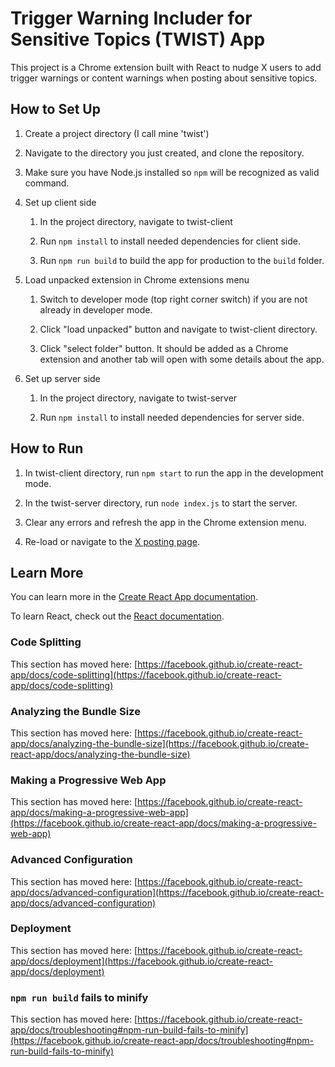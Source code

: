 # Trigger Warning Includer for Sensitive Topics (TWIST) App

This project is a Chrome extension built with React to nudge X users to add trigger warnings or content warnings when posting about sensitive topics.

## How to Set Up

1. Create a project directory (I call mine 'twist')

2. Navigate to the directory you just created, and clone the repository.

3. Make sure you have Node.js installed so `npm` will be recognized as valid command.

4. Set up client side

   1. In the project directory, navigate to twist-client

   2. Run `npm install` to install needed dependencies for client side.

   3. Run `npm run build` to build the app for production to the `build` folder.

5. Load unpacked extension in Chrome extensions menu

   1. Switch to developer mode (top right corner switch) if you are not already in developer mode.

   2. Click "load unpacked" button and navigate to twist-client directory.

   3. Click "select folder" button. It should be added as a Chrome extension and another tab will open with some details about the app.

6. Set up server side

   1. In the project directory, navigate to twist-server

   2. Run `npm install` to install needed dependencies for server side.

## How to Run

1. In twist-client directory, run `npm start` to run the app in the development mode.
2. In the twist-server directory, run `node index.js` to start the server.

3. Clear any errors and refresh the app in the Chrome extension menu.

4. Re-load or navigate to the [X posting page](https://twitter.com/compose/tweet).

## Learn More

You can learn more in the [Create React App documentation](https://facebook.github.io/create-react-app/docs/getting-started).

To learn React, check out the [React documentation](https://reactjs.org/).

### Code Splitting

This section has moved here: [https://facebook.github.io/create-react-app/docs/code-splitting](https://facebook.github.io/create-react-app/docs/code-splitting)

### Analyzing the Bundle Size

This section has moved here: [https://facebook.github.io/create-react-app/docs/analyzing-the-bundle-size](https://facebook.github.io/create-react-app/docs/analyzing-the-bundle-size)

### Making a Progressive Web App

This section has moved here: [https://facebook.github.io/create-react-app/docs/making-a-progressive-web-app](https://facebook.github.io/create-react-app/docs/making-a-progressive-web-app)

### Advanced Configuration

This section has moved here: [https://facebook.github.io/create-react-app/docs/advanced-configuration](https://facebook.github.io/create-react-app/docs/advanced-configuration)

### Deployment

This section has moved here: [https://facebook.github.io/create-react-app/docs/deployment](https://facebook.github.io/create-react-app/docs/deployment)

### `npm run build` fails to minify

This section has moved here: [https://facebook.github.io/create-react-app/docs/troubleshooting#npm-run-build-fails-to-minify](https://facebook.github.io/create-react-app/docs/troubleshooting#npm-run-build-fails-to-minify)
